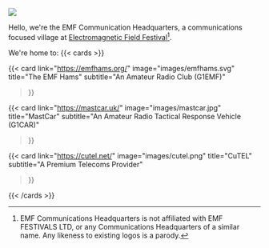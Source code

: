 ![](images/echq.png)

Hello, we're the EMF Communication Headquarters, a communications focused village at [Electromagnetic Field Festival](https://emfcamp.org)[^1].

We're home to:
{{< cards >}}

  {{< card
    link="https://emfhams.org/"
    image="images/emfhams.svg"
    title="The EMF Hams" subtitle="An Amateur Radio Club (G1EMF)"
  >}}

  {{< card
    link="https://mastcar.uk/"
    image="images/mastcar.jpg"
    title="MastCar"
    subtitle="An Amateur Radio Tactical Response Vehicle (G1CAR)"
  >}}

  {{< card
    link="https://cutel.net/"
    image="images/cutel.png"
    title="CuTEL"
    subtitle="A Premium Telecoms Provider"
  >}}

{{< /cards >}}

[^1]: EMF Communications Headquarters is not affiliated with EMF FESTIVALS LTD, or any Communications Headquarters of a similar name. Any likeness to existing logos is a parody.
